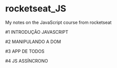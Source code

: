 # rocketseat_JS
My notes on the JavaScript course from rocketseat

#1 INTRODUÇÃO JAVASCRIPT

#2 MANIPULANDO A DOM

#3 APP DE TODOS

#4 JS ASSÍNCRONO